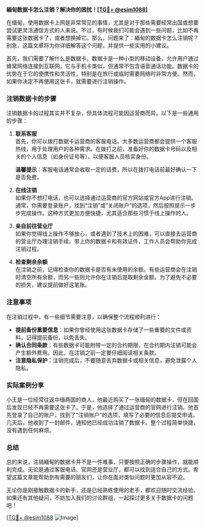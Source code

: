 **緬甸数据卡怎么注销？解决你的困扰！[[TG💪+ @esim1088](https://t.me/s/esim1088)]**

在缅甸，使用数据卡上网是非常常见的事情，尤其是对于那些需要经常出国或想要尝试更灵活通信方式的人来说。不过，有时候我们可能会遇到一些问题，比如不再需要这张数据卡了，或者想换掉它。那么，问题来了：緬甸的数据卡怎么注销呢？别急，这篇文章将为你详细解答这个问题，并提供一些实用的小建议。

首先，我们需要了解什么是数据卡。数据卡是一种小型的移动设备，允许用户通过蜂窝网络连接到互联网。它与手机卡类似，但通常不包含语音通话功能。数据卡的优势在于它的便携性和灵活性，特别是在旅行或临时需要网络时非常方便。然而，如果你决定不再使用这张卡，就需要进行注销操作。

### 注销数据卡的步骤

注销数据卡的过程其实并不复杂，但具体流程可能因运营商而异。以下是一些通用的步骤：

1. **联系客服**  
   首先，你可以拨打数据卡运营商的客服电话。大多数运营商都会提供一个客服热线，用于处理用户的各种需求。在拨打之前，准备好你的数据卡号码以及相关的个人信息（如身份证号等），以便客服人员核实身份。

   **温馨提示**：客服电话通常会收取一定的话费，所以在拨打电话前最好确认一下是否免费。

2. **在线注销**  
   如果你不想打电话，也可以选择通过运营商的官方网站或官方App进行注销。通常，你需要登录账户，找到“注销”或“关闭账户”的选项，然后按照提示一步步完成操作。这种方式更加方便快捷，尤其适合那些习惯于线上操作的人。

3. **亲自前往营业厅**  
   如果你觉得线上操作不够放心，或者遇到了技术上的困难，可以直接去运营商的营业厅办理注销手续。带上你的数据卡和有效证件，工作人员会帮助你完成注销过程。

4. **检查剩余余额**  
   在注销之前，记得检查你的数据卡是否有未使用的余额。有些运营商会在注销时清空所有余额，而另一些则允许你在注销后提取剩余金额。为了避免不必要的损失，建议提前做好这笔账。

### 注意事项

在注销过程中，有一些细节需要注意，以确保整个流程顺利进行：

- **提前备份重要信息**：如果你曾经使用这张数据卡存储了一些重要的文件或资料，记得提前备份，以免丢失。
- **确认合同条款**：有些数据卡可能附带一定的合约期限，在合约期内注销可能会产生额外费用。因此，在注销之前一定要仔细阅读相关条款。
- **注意隐私保护**：注销完成后，不要随意丢弃数据卡或相关信息，避免泄露个人隐私。

### 实际案例分享

小王是一位经常往返中缅两国的商人，他最近购买了一张缅甸的数据卡，但在回国后发现已经不再需要这张卡了。于是，他选择了通过运营商的官网进行注销。他首先登录了自己的账户，找到了“注销账户”的选项，填写了必要的信息后提交申请。几天后，他收到了一封邮件，通知他已经成功注销了数据卡。整个过程简单快捷，没有遇到任何麻烦。

### 总结

总的来说，注销緬甸的数据卡并不是一件难事，只要按照正确的步骤操作，就能顺利完成。无论是通过客服电话、官网还是营业厅，都可以找到适合自己的方式。希望这篇文章能帮助到有需要的朋友们，让你在面对类似问题时更加从容不迫。

无论你是刚接触数据卡的新手，还是已经熟练使用的老手，都欢迎随时交流经验。如果还有其他疑问，不妨加入我们的讨论群组，一起探讨更多关于数据卡的问题吧！

[[TG💪+ @esim1088](https://t.me/s/esim1088) ![Image](https://i.postimg.cc/4NQfJmqS/Snipaste-2025-05-13-00-14-12.png)]